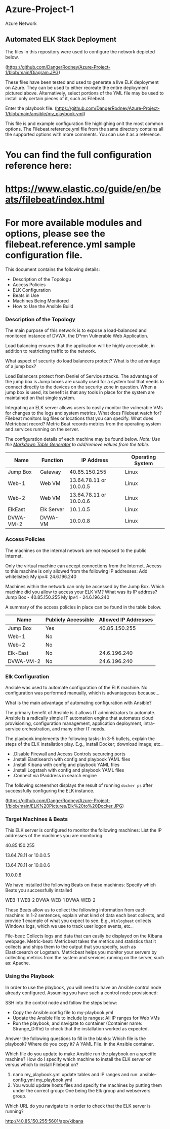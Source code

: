 # Azure-Project-1
Azure Network
## Automated ELK Stack Deployment

The files in this repository were used to configure the network depicted below.

(https://github.com/DangerRodney/Azure-Project-1/blob/main/Diagram.JPG)

These files have been tested and used to generate a live ELK deployment on Azure. They can be used to either recreate the entire deployment pictured above. Alternatively, select portions of the YML file may be used to install only certain pieces of it, such as Filebeat.

Enter the playbook file.
(https://github.com/DangerRodney/Azure-Project-1/blob/main/ansible/my_playbook.yml)


This file is and example configuration file highlighing onlt the most common options. The Filebeat.reference.yml file from the same directory 
contains all the supported options with more comments. You can use it as a reference.
# You can find the full configuration reference here:
# https://www.elastic.co/guide/en/beats/filebeat/index.html

# For more available modules and options, please see the filebeat.reference.yml sample configuration file.


This document contains the following details:
- Description of the Topologu
- Access Policies
- ELK Configuration
- Beats in Use
- Machines Being Monitored
- How to Use the Ansible Build


### Description of the Topology

The main purpose of this network is to expose a load-balanced and monitored instance of DVWA, the D*mn Vulnerable Web Application.

Load balancing ensures that the application will be highly accessible, in addition to restricting traffic to the network.

What aspect of security do load balancers protect? What is the advantage of a jump box?

Load Balancers protect from Deniel of Service attacks. The advantage of the jump box is Jump boxes are usually used for a system tool that needs to connect directly to the devices on the security zone in question.
When a jump box is used, its benefit is that any tools in place for the system are maintained on that single system. 

Integrating an ELK server allows users to easily monitor the vulnerable VMs for changes to the logs and system metrics.
What does Filebeat watch for? Filebeat monitors log files or locations that you can specify. 
What does Metricbeat record? Metric Beat records metrics from the operating system and services running on the server.

The configuration details of each machine may be found below.
_Note: Use the [Markdown Table Generator](http://www.tablesgenerator.com/markdown_tables) to add/remove values from the table_.

| Name     | Function | IP Address   | Operating System |
|----------|----------|------------  |------------------|
| Jump Box |Gateway|40.85.150.255   |Linux              |
| Web-1    |Web VM |13.64.78.11 or 10.0.0.5|Linux       |
| Web-2    |Web VM |13.64.78.11 or 10.0.0.6|Linux       |
| ElkEast  |Elk Server|10.1.0.5     |Linux              |
| DVWA-VM-2|DVWA-VM|10.0.0.8        |Linux              |
 
### Access Policies

The machines on the internal network are not exposed to the public Internet. 

Only the virtual machine can accept connections from the Internet. Access to this machine is only allowed from the following IP addresses:
 Add whitelisted:
 My ipv4: 24.6.196.240

Machines within the network can only be accessed by the Jump Box.
Which machine did you allow to access your ELK VM? What was its IP address?
Jump Box - 40.85.150.255
My Ipv4 - 24.6.196.240

A summary of the access policies in place can be found in the table below.

| Name     | Publicly Accessible | Allowed IP Addresses |
|----------|---------------------|----------------------|
| Jump Box | Yes                 | 40.85.150.255        |
| Web-1    | No                  |                      |
| Web-2    | No                  |                      |
| Elk-East | No                  | 24.6.196.240         |
| DVWA-VM-2| No                  | 24.6.196.240         |

### Elk Configuration

Ansible was used to automate configuration of the ELK machine. No configuration was performed manually, which is advantageous because...

What is the main advantage of automating configuration with Ansible?

The primary benefit of Ansible is it allows IT administrators to automate.
Ansible is a radically simple IT automation engine that automates cloud provisioning, configuration management, application deployment, intra-service orchestration, and many other IT needs.

The playbook implements the following tasks:
In 3-5 bullets, explain the steps of the ELK installation play. E.g., install Docker; download image; etc._
- .Disable Firewall and Access Controls secureing ports
- .Install Elastisearch with config and playbook YAML files
- .Install Kibana with config and playbook YAML files
- .Install Logstash with config and playbook YAML files
- .Connect via IPaddress in search engine 

The following screenshot displays the result of running `docker ps` after successfully configuring the ELK instance.

(https://github.com/DangerRodney/Azure-Project-1/blob/main/ELK%20Pictures/Elk%20to%20Docker.JPG)

### Target Machines & Beats
This ELK server is configured to monitor the following machines:
List the IP addresses of the machines you are monitoring:

40.85.150.255 

13.64.78.11 or 10.0.0.5

13.64.78.11 or 10.0.0.6

10.0.0.8

We have installed the following Beats on these machines:
Specify which Beats you successfully installed

WEB-1
WEB-2
DVWA-WEB-1
DVWA-WEB-2

These Beats allow us to collect the following information from each machine:
In 1-2 sentences, explain what kind of data each beat collects, and provide 1 example of what you expect to see. E.g., `Winlogbeat` collects Windows logs, which we use to track user logon events, etc._

File-beat: Collects logs and data that can easily be displayed on the Kibana webpage.
Metric-beat: Metricbeat takes the metrics and statistics that it collects and ships them to the output that you specify, such as Elasticsearch or Logstash. 
Metricbeat helps you monitor your servers by collecting metrics from the system and services running on the server, such as: Apache.

### Using the Playbook
In order to use the playbook, you will need to have an Ansible control node already configured. Assuming you have such a control node provisioned: 

SSH into the control node and follow the steps below:
- Copy the Ansible.config file to my-playbook.yml 
- Update the Ansible file to include Ip ranges: All IP ranges for Web VMs
- Run the playbook, and navigate to container (Container name: Strange_Diffie) to check that the installation worked as expected.

Answer the following questions to fill in the blanks:
Which file is the playbook? Where do you copy it? 
A YAML File. In the Ansible container.

Which file do you update to make Ansible run the playbook on a specific machine? How do I specify which machine to install the ELK server on versus which to install Filebeat on?
1. nano my_playbook.yml update tables and IP ranges and run: ansible-config.yml my_playbook.yml
2. You would update hosts files and specify the machines by putting them under the correct group: One being the Elk group and webservers group. 

Which URL do you navigate to in order to check that the ELK server is running?

http://40.85.150.255:5601/app/kibana
